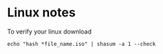 # Linux notes

To verify your linux download

```
echo "hash *file_name.iso" | shasum -a 1 --check
```